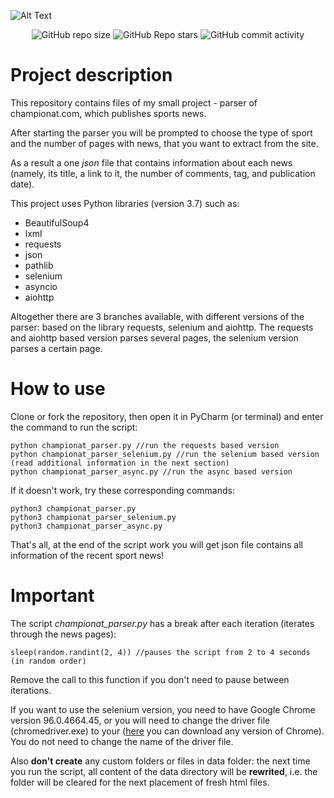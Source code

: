 ![Alt Text](assets/Overview.gif)
<p align="center">
<img alt="GitHub repo size" src="https://img.shields.io/github/repo-size/Barashkis/ChampionatParser">
<img alt="GitHub Repo stars" src="https://img.shields.io/github/stars/Barashkis/ChampionatParser">
<img alt="GitHub commit activity" src="https://img.shields.io/github/commit-activity/y/Barashkis/ChampionatParser">
</p>

# Project description
This repository contains files of my small project - parser of championat.com,
which publishes sports news.

After starting the parser you will be prompted to choose the type of sport and the number 
of pages with news, that you want to extract from the site.

As a result a one *json* file that contains information about each news (namely, its title, a link to it, 
the number of comments, tag, and publication date).

This project uses Python libraries (version 3.7) such as:
+ BeautifulSoup4
+ lxml
+ requests
+ json
+ pathlib
+ selenium
+ asyncio
+ aiohttp

Altogether there are 3 branches available, with different versions of the parser: 
based on the library requests, selenium and aiohttp.
The requests and aiohttp based version parses several pages, the selenium 
version parses a certain page.

# How to use
Clone or fork the repository, then open it in PyCharm (or terminal) and enter the command to run the script:
```
python championat_parser.py //run the requests based version
python championat_parser_selenium.py //run the selenium based version (read additional information in the next section)
python championat_parser_async.py //run the async based version
```

If it doesn't work, try these corresponding commands:
```
python3 championat_parser.py
python3 championat_parser_selenium.py
python3 championat_parser_async.py
```

That's all, at the end of the script work you will get json file contains all information of the recent 
sport news!

# Important
The script *championat_parser.py* has a break after each iteration (iterates through the news pages):
```
sleep(random.randint(2, 4)) //pauses the script from 2 to 4 seconds (in random order) 
```
Remove the call to this function if you don't need to pause between iterations. 

If you want to use the selenium version, you need to have Google Chrome version 96.0.4664.45,
or you will need to change the driver file (chromedriver.exe) to your
([here](https://chromedriver.storage.googleapis.com/index.html) you can download any version of Chrome). 
You do not need to change the name of the driver file.  

Also **don't create** any custom folders or files in data folder: the next time you run the script, 
all content of the data directory will be **rewrited**, i.e. the folder will be 
cleared for the next placement of fresh html files.
